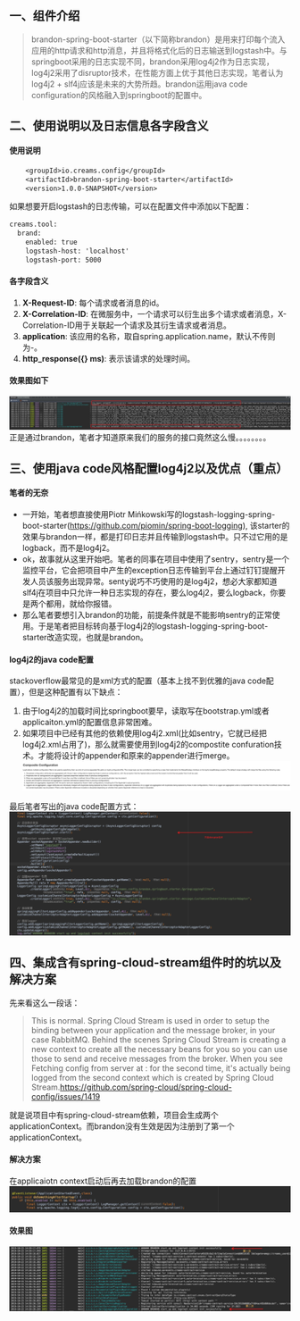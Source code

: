 
## 一、组件介绍
> brandon-spring-boot-starter（以下简称brandon）是用来打印每个流入应用的http请求和http消息，并且将格式化后的日志输送到logstash中。与springboot采用的日志实现不同，brandon采用log4j2作为日志实现，log4j2采用了disruptor技术，在性能方面上优于其他日志实现，笔者认为log4j2 + slf4j应该是未来的大势所趋。brandon运用java code configuration的风格融入到springboot的配置中。

## 二、使用说明以及日志信息各字段含义
#### 使用说明

```
    <groupId>io.creams.config</groupId>
    <artifactId>brandon-spring-boot-starter</artifactId>
    <version>1.0.0-SNAPSHOT</version>
```
如果想要开启logstash的日志传输，可以在配置文件中添加以下配置：

```
creams.tool:
  brand:
    enabled: true
    logstash-host: 'localhost'
    logstash-port: 5000
```
#### 各字段含义
1. **X-Request-ID**: 每个请求或者消息的id。
2. **X-Correlation-ID**: 在微服务中，一个请求可以衍生出多个请求或者消息，X-Correlation-ID用于关联起一个请求及其衍生请求或者消息。
3. **application**: 该应用的名称，取自spring.application.name，默认不传则为-。
4. **http_response({} ms)**: 表示该请求的处理时间。

#### 效果图如下
![image](https://raw.githubusercontent.com/zhangPingZuan/brandon-spring-boot-starter/master/src/main/resources/static/image/image1.png)
正是通过brandon，笔者才知道原来我们的服务的接口竟然这么慢。。。。。。。。

## 三、使用java code风格配置log4j2以及优点（重点）
#### 笔者的无奈
- 一开始，笔者想直接使用Piotr Mińkowski写的logstash-logging-spring-boot-starter(https://github.com/piomin/spring-boot-logging), 该starter的效果与brandon一样，都是打印日志并且传输到logstash中。只不过它用的是logback，而不是log4j2。
- ok，故事就从这里开始吧。笔者的同事在项目中使用了sentry，sentry是一个监控平台，它会把项目中产生的exception日志传输到平台上通过钉钉提醒开发人员该服务出现异常。senty说巧不巧使用的是log4j2，想必大家都知道slf4j在项目中只允许一种日志实现的存在，要么log4j2，要么logback，你要是两个都用，就给你报错。
- 那么笔者要想引入brandon的功能，前提条件就是不能影响sentry的正常使用。于是笔者把目标转向基于log4j2的logstash-logging-spring-boot-starter改造实现，也就是brandon。

#### log4j2的java code配置
stackoverflow最常见的是xml方式的配置（基本上找不到优雅的java code配置），但是这种配置有以下缺点：
1. 由于log4j2的加载时间比springboot要早，读取写在bootstrap.yml或者applicaiton.yml的配置信息非常困难。
2. 如果项目中已经有其他的依赖使用log4j2.xml(比如sentry，它就已经把log4j2.xml占用了)，那么就需要使用到log4j2的compostite confuration技术。才能将设计的appender和原来的appender进行merge。
![image](https://raw.githubusercontent.com/zhangPingZuan/brandon-spring-boot-starter/master/src/main/resources/static/image/image5.png)

最后笔者写出的java code配置方式：
![image](https://raw.githubusercontent.com/zhangPingZuan/brandon-spring-boot-starter/master/src/main/resources/static/image/image2.png)

## 四、集成含有spring-cloud-stream组件时的坑以及解决方案

先来看这么一段话：
> This is normal. Spring Cloud Stream is used in order to setup the binding between your application and the message broker, in your case RabbitMQ.
Behind the scenes Spring Cloud Stream is creating a new context to create all the necessary beans for you so you can use those to send and receive messages from the broker.
When you see Fetching config from server at : for the second time, it's actually being logged from the second context which is created by Spring Cloud Stream.https://github.com/spring-cloud/spring-cloud-config/issues/1419

就是说项目中有spring-cloud-stream依赖，项目会生成两个applicationContext。而brandon没有生效是因为注册到了第一个applicationContext。

#### 解决方案
在applicaiotn context启动后再去加载brandon的配置
![image](https://raw.githubusercontent.com/zhangPingZuan/brandon-spring-boot-starter/master/src/main/resources/static/image/image3.png)

#### 效果图
![image](https://raw.githubusercontent.com/zhangPingZuan/brandon-spring-boot-starter/master/src/main/resources/static/image/image4.png)


